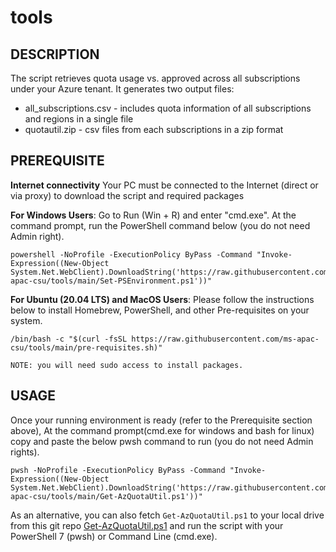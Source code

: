 # tools

## DESCRIPTION

The script retrieves quota usage vs. approved across all subscriptions under your Azure tenant.
It generates two output files:

- all_subscriptions.csv - includes quota information of all subscriptions and regions in a single file
- quotautil.zip - csv files from each subscriptions in a zip format

## PREREQUISITE

**Internet connectivity**
Your PC must be connected to the Internet (direct or via proxy) to download the script and required packages

**For Windows Users**:
Go to Run (Win + R) and enter "cmd.exe". At the command prompt, run the PowerShell command below (you do not need Admin right).

    powershell -NoProfile -ExecutionPolicy ByPass -Command "Invoke-Expression((New-Object System.Net.WebClient).DownloadString('https://raw.githubusercontent.com/ms-apac-csu/tools/main/Set-PSEnvironment.ps1'))"

**For Ubuntu (20.04 LTS) and MacOS Users**:
Please follow the instructions below to install Homebrew, PowerShell, and other Pre-requisites on your system.

    /bin/bash -c "$(curl -fsSL https://raw.githubusercontent.com/ms-apac-csu/tools/main/pre-requisites.sh)"

    NOTE: you will need sudo access to install packages.

## USAGE

Once your running environment is ready (refer to the Prerequisite section above), At the command prompt(cmd.exe for windows and bash for linux) copy and paste the below pwsh command to run (you do not need Admin rights).

    pwsh -NoProfile -ExecutionPolicy ByPass -Command "Invoke-Expression((New-Object System.Net.WebClient).DownloadString('https://raw.githubusercontent.com/ms-apac-csu/tools/main/Get-AzQuotaUtil.ps1'))"

As an alternative, you can also fetch `Get-AzQuotaUtil.ps1` to your local drive from this git repo [Get-AzQuotaUtil.ps1](Get-AzQuotaUtil.ps1) and run the script with your PowerShell 7 (pwsh) or Command Line (cmd.exe).
